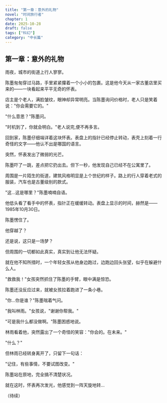 ```yaml
---
title: "第一章：意外的礼物"
novel: "时间旅行者"
chapter: 1
date: 2025-10-28
draft: false
tags: ["科幻"]
category: "中长篇"
---
```


## 第一章：意外的礼物

雨夜，城市的街道上行人寥寥。

陈墨匆匆穿过马路，手里紧紧攥着一个小小的包裹。这是他今天从一家古董店里买来的——一块看起来平平无奇的怀表。

店主是个老人，满脸皱纹，眼神却异常明亮。当陈墨询问价格时，老人只是笑着说："你会需要它的。"

"什么意思？"陈墨问。

"时机到了，你就会明白。"老人说完,便不再多言。

回到家，陈墨仔细端详着这块怀表。表盘上的指针已经停止转动，表壳上刻着一行奇怪的文字——他认不出是哪国的语言。

突然，怀表发出了微弱的光芒。

陈墨吓了一跳，差点把它扔出去。但下一秒，他发现自己已经不在公寓里了。

周围是一片陌生的街道，建筑风格明显是上个世纪的样子。路上的行人穿着老式的服装，汽车也是古董级别的款式。

"这...这是哪里？"陈墨喃喃自语。

他低头看了看手中的怀表，指针正在缓缓转动。表盘上显示的时间，赫然是——1985年10月30日。

陈墨愣住了。

他穿越了？

还是说，这只是一场梦？

但周围的一切都如此真实，真实到让他无法怀疑。

就在他不知所措时，一个年轻女孩从他身边跑过，边跑边回头张望，似乎在躲避什么人。

"救救我！"女孩突然抓住了陈墨的手臂，眼中满是惊恐。

陈墨还没反应过来，就被女孩拉着跑进了一条小巷。

"你...你是谁？"陈墨喘着气问。

"我叫林雨。"女孩说，"谢谢你帮我。"

"可是我什么都没做啊。"陈墨困惑地说。

林雨看着他，突然露出了一个奇怪的笑容："你会的。在未来。"

"什么？"

但林雨已经转身离开了，只留下一句话：

"记住，有些事情，不要试图改变。"

陈墨站在原地，完全搞不清楚状况。

就在这时，怀表再次发光，他感觉到一阵天旋地转...

（待续）

